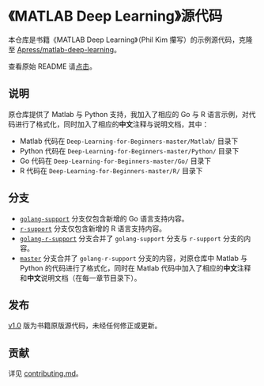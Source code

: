 # 《MATLAB Deep Learning》源代码

本仓库是书籍《MATLAB Deep Learning》（Phil Kim 攥写）的示例源代码，克隆至 [Apress/matlab-deep-learning](https://github.com/Apress/matlab-deep-learning)。

查看原始 README 请[点击](./README_EN.md)。

## 说明

原仓库提供了 Matlab 与 Python 支持，我加入了相应的 Go 与 R 语言示例，对代码进行了格式化，同时加入了相应的**中文**注释与说明文档，其中：

* Matlab 代码在 `Deep-Learning-for-Beginners-master/Matlab/` 目录下
* Python 代码在 `Deep-Learning-for-Beginners-master/Python/` 目录下
* Go 代码在 `Deep-Learning-for-Beginners-master/Go/` 目录下
* R 代码在 `Deep-Learning-for-Beginners-master/R/` 目录下

## 分支

* [`golang-support`](https://github.com/azxj/matlab-deep-learning/tree/golang-support) 分支仅包含新增的 Go 语言支持内容。
* [`r-support`](https://github.com/azxj/matlab-deep-learning/tree/r-support) 分支仅包含新增的 R 语言支持内容。
* [`golang-r-support`](https://github.com/azxj/matlab-deep-learning/tree/golang-r-support) 分支合并了 `golang-support` 分支与 `r-support` 分支的内容。
* [`master`](https://github.com/azxj/matlab-deep-learning/tree/master) 分支合并了 `golang-r-support` 分支的内容，对原仓库中 Matlab 与 Python 的代码进行了格式化，同时在 Matlab 代码中加入了相应的**中文**注释和**中文**说明文档（在每一章节目录下）。

## 发布

[v1.0](https://github.com/azxj/matlab-deep-learning/releases/tag/v1.0) 版为书籍原版源代码，未经任何修正或更新。

## 贡献

详见 [contributing.md](./contributing.md)。
